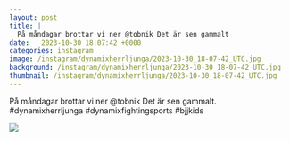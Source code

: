 ```yaml
---
layout: post
title: |
  På måndagar brottar vi ner @tobnik Det är sen gammalt
date:   2023-10-30 18:07:42 +0000
categories: instagram
image: /instagram/dynamixherrljunga/2023-10-30_18-07-42_UTC.jpg
background: /instagram/dynamixherrljunga/2023-10-30_18-07-42_UTC.jpg
thumbnail: /instagram/dynamixherrljunga/2023-10-30_18-07-42_UTC.jpg
---
```

På måndagar brottar vi ner @tobnik Det är sen gammalt. #dynamixherrljunga #dynamixfightingsports #bjjkids



<img src='/www-dynamix-herrljunga/instagram/dynamixherrljunga/2023-10-30_18-07-42_UTC.jpg' class='img-fluid' />
